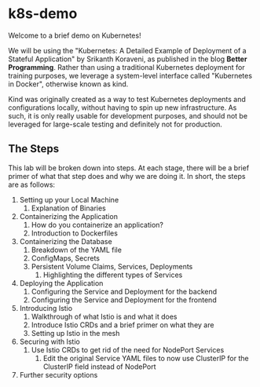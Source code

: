 # k8s-demo

Welcome to a brief demo on Kubernetes!

We will be using the "Kubernetes: A Detailed Example of Deployment of a Stateful Application" by Srikanth Koraveni, as published in the blog __Better Programming__.  Rather than using a traditional Kubernetes deployment for training purposes, we leverage a system-level interface called "Kubernetes in Docker", otherwise known as kind.  

Kind was originally created as a way to test Kubernetes deployments and configurations locally, without having to spin up new infrastructure.  As such, it is only really usable for development purposes, and should not be leveraged for large-scale testing and definitely not for production.

## The Steps

This lab will be broken down into steps.  At each stage, there will be a brief primer of what that step does and why we are doing it.  In short, the steps are as follows:

1. Setting up your Local Machine
   1. Explanation of Binaries
2. Containerizing the Application
   1. How do you containerize an application?
   2. Introduction to Dockerfiles
3. Containerizing the Database
   1. Breakdown of the YAML file
   2. ConfigMaps, Secrets
   3. Persistent Volume Claims, Services, Deployments
      1. Highlighting the different types of Services
4. Deploying the Application
   1. Configuring the Service and Deployment for the backend
   2. Configuring the Service and Deployment for the frontend
5. Introducing Istio
   1. Walkthrough of what Istio is and what it does
   2. Introduce Istio CRDs and a brief primer on what they are
   3. Setting up Istio in the mesh
6. Securing with Istio
   1. Use Istio CRDs to get rid of the need for NodePort Services
      1. Edit the original Service YAML files to now use ClusterIP for the ClusterIP field instead of NodePort
7. Further security options